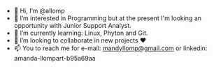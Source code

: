 - 👋 Hi, I’m @allomp
- 👀 I’m interested in Programming but at the present I'm looking an opportunity with Junior Support Analyst.
- 🌱 I’m currently learning: Linux, Phyton and Git.
- 💞️ I’m looking to collaborate in new projects ♥
- 📫 You to reach me for e-mail: mandyllomp@gmail.com or linkedin: amanda-llompart-b95a69aa

<!---
allomp/allomp is a ✨ special ✨ repository because its `README.md` (this file) appears on your GitHub profile.
You can click the Preview link to take a look at your changes.
--->
